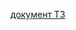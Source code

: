 [документ ТЗ](https://docs.google.com/document/d/1zKu5hTFcNwadAWSRicdoczgEpGRDx_1FHGSMoYZCGTU/edit?usp=sharing)